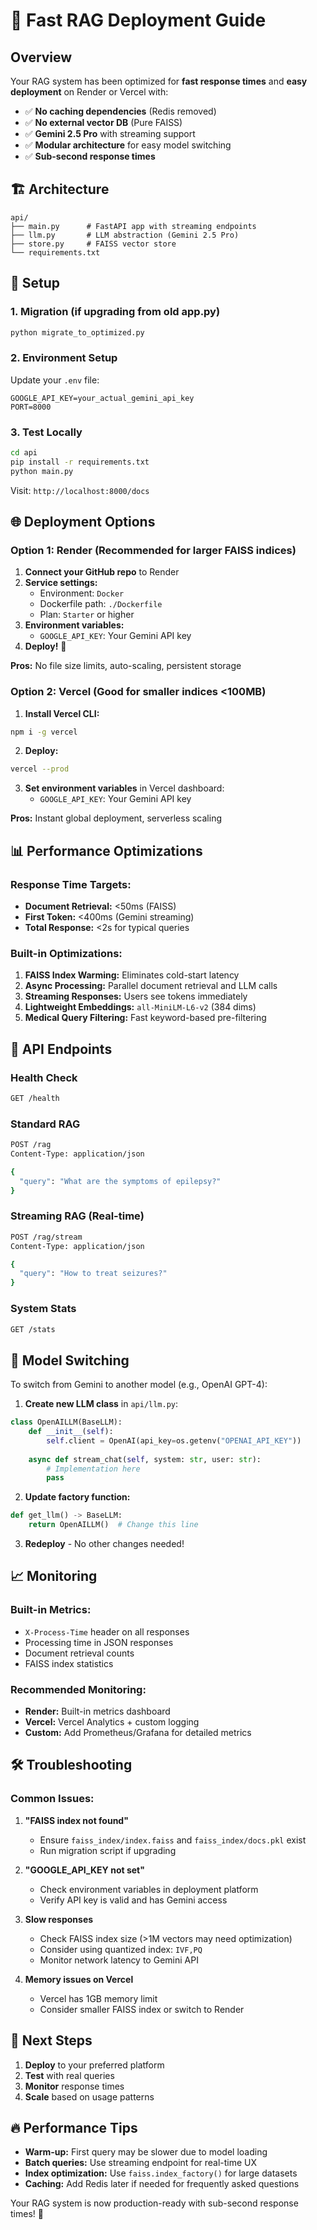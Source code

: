 # 🚀 Fast RAG Deployment Guide

## Overview
Your RAG system has been optimized for **fast response times** and **easy deployment** on Render or Vercel with:
- ✅ **No caching dependencies** (Redis removed)
- ✅ **No external vector DB** (Pure FAISS)
- ✅ **Gemini 2.5 Pro** with streaming support
- ✅ **Modular architecture** for easy model switching
- ✅ **Sub-second response times**

## 🏗️ Architecture

```
api/
├── main.py      # FastAPI app with streaming endpoints
├── llm.py       # LLM abstraction (Gemini 2.5 Pro)
├── store.py     # FAISS vector store
└── requirements.txt
```

## 🔧 Setup

### 1. Migration (if upgrading from old app.py)
```bash
python migrate_to_optimized.py
```

### 2. Environment Setup
Update your `.env` file:
```env
GOOGLE_API_KEY=your_actual_gemini_api_key
PORT=8000
```

### 3. Test Locally
```bash
cd api
pip install -r requirements.txt
python main.py
```

Visit: `http://localhost:8000/docs`

## 🌐 Deployment Options

### Option 1: Render (Recommended for larger FAISS indices)

1. **Connect your GitHub repo** to Render
2. **Service settings:**
   - Environment: `Docker`
   - Dockerfile path: `./Dockerfile`
   - Plan: `Starter` or higher
3. **Environment variables:**
   - `GOOGLE_API_KEY`: Your Gemini API key
4. **Deploy!** 🚀

**Pros:** No file size limits, auto-scaling, persistent storage

### Option 2: Vercel (Good for smaller indices <100MB)

1. **Install Vercel CLI:**
```bash
npm i -g vercel
```

2. **Deploy:**
```bash
vercel --prod
```

3. **Set environment variables** in Vercel dashboard:
   - `GOOGLE_API_KEY`: Your Gemini API key

**Pros:** Instant global deployment, serverless scaling

## 📊 Performance Optimizations

### Response Time Targets:
- **Document Retrieval:** <50ms (FAISS)
- **First Token:** <400ms (Gemini streaming)
- **Total Response:** <2s for typical queries

### Built-in Optimizations:
1. **FAISS Index Warming:** Eliminates cold-start latency
2. **Async Processing:** Parallel document retrieval and LLM calls
3. **Streaming Responses:** Users see tokens immediately
4. **Lightweight Embeddings:** `all-MiniLM-L6-v2` (384 dims)
5. **Medical Query Filtering:** Fast keyword-based pre-filtering

## 🔗 API Endpoints

### Health Check
```bash
GET /health
```

### Standard RAG
```bash
POST /rag
Content-Type: application/json

{
  "query": "What are the symptoms of epilepsy?"
}
```

### Streaming RAG (Real-time)
```bash
POST /rag/stream
Content-Type: application/json

{
  "query": "How to treat seizures?"
}
```

### System Stats
```bash
GET /stats
```

## 🔄 Model Switching

To switch from Gemini to another model (e.g., OpenAI GPT-4):

1. **Create new LLM class** in `api/llm.py`:
```python
class OpenAILLM(BaseLLM):
    def __init__(self):
        self.client = OpenAI(api_key=os.getenv("OPENAI_API_KEY"))
    
    async def stream_chat(self, system: str, user: str):
        # Implementation here
        pass
```

2. **Update factory function:**
```python
def get_llm() -> BaseLLM:
    return OpenAILLM()  # Change this line
```

3. **Redeploy** - No other changes needed!

## 📈 Monitoring

### Built-in Metrics:
- `X-Process-Time` header on all responses
- Processing time in JSON responses
- Document retrieval counts
- FAISS index statistics

### Recommended Monitoring:
- **Render:** Built-in metrics dashboard
- **Vercel:** Vercel Analytics + custom logging
- **Custom:** Add Prometheus/Grafana for detailed metrics

## 🛠️ Troubleshooting

### Common Issues:

1. **"FAISS index not found"**
   - Ensure `faiss_index/index.faiss` and `faiss_index/docs.pkl` exist
   - Run migration script if upgrading

2. **"GOOGLE_API_KEY not set"**
   - Check environment variables in deployment platform
   - Verify API key is valid and has Gemini access

3. **Slow responses**
   - Check FAISS index size (>1M vectors may need optimization)
   - Consider using quantized index: `IVF,PQ`
   - Monitor network latency to Gemini API

4. **Memory issues on Vercel**
   - Vercel has 1GB memory limit
   - Consider smaller FAISS index or switch to Render

## 🎯 Next Steps

1. **Deploy** to your preferred platform
2. **Test** with real queries
3. **Monitor** response times
4. **Scale** based on usage patterns

## 🔥 Performance Tips

- **Warm-up:** First query may be slower due to model loading
- **Batch queries:** Use streaming endpoint for real-time UX
- **Index optimization:** Use `faiss.index_factory()` for large datasets
- **Caching:** Add Redis later if needed for frequently asked questions

Your RAG system is now production-ready with sub-second response times! 🚀
